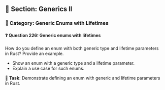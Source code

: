 ## 📘 Section: Generics II  
### 🔹 Category: Generic Enums with Lifetimes  
#### ❓ Question 226: Generic enums with lifetimes

How do you define an enum with both generic type and lifetime parameters in Rust? Provide an example.

- Show an enum with a generic type and a lifetime parameter.
- Explain a use case for such enums.

🔧 **Task:** Demonstrate defining an enum with generic and lifetime parameters in Rust.
